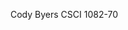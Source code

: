 Cody Byers
CSCI 1082-70

<!---
RestfulAtol427/RestfulAtol427 is a ✨ special ✨ repository because its `README.md` (this file) appears on your GitHub profile.
You can click the Preview link to take a look at your changes.
--->
